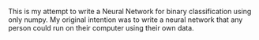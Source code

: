 This is my attempt to write a Neural Network for binary classification using only numpy.
My original intention was to write a neural network that any person could run on their computer using their own data.